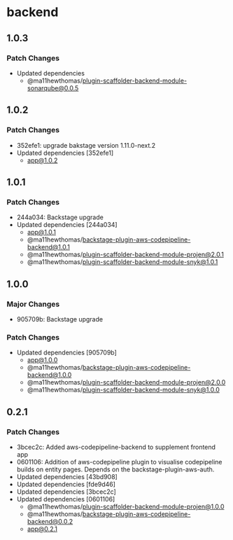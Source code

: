 # backend

## 1.0.3

### Patch Changes

- Updated dependencies
  - @ma11hewthomas/plugin-scaffolder-backend-module-sonarqube@0.0.5

## 1.0.2

### Patch Changes

- 352efe1: upgrade bakstage version 1.11.0-next.2
- Updated dependencies [352efe1]
  - app@1.0.2

## 1.0.1

### Patch Changes

- 244a034: Backstage upgrade
- Updated dependencies [244a034]
  - app@1.0.1
  - @ma11hewthomas/backstage-plugin-aws-codepipeline-backend@1.0.1
  - @ma11hewthomas/plugin-scaffolder-backend-module-projen@2.0.1
  - @ma11hewthomas/plugin-scaffolder-backend-module-snyk@1.0.1

## 1.0.0

### Major Changes

- 905709b: Backstage upgrade

### Patch Changes

- Updated dependencies [905709b]
  - app@1.0.0
  - @ma11hewthomas/backstage-plugin-aws-codepipeline-backend@1.0.0
  - @ma11hewthomas/plugin-scaffolder-backend-module-projen@2.0.0
  - @ma11hewthomas/plugin-scaffolder-backend-module-snyk@1.0.0

## 0.2.1

### Patch Changes

- 3bcec2c: Added aws-codepipeline-backend to supplement frontend app
- 0601106: Addition of aws-codepipeline plugin to visualise codepipeline builds on entity pages. Depends on the backstage-plugin-aws-auth.
- Updated dependencies [43bd908]
- Updated dependencies [fde9d46]
- Updated dependencies [3bcec2c]
- Updated dependencies [0601106]
  - @ma11hewthomas/plugin-scaffolder-backend-module-projen@1.0.0
  - @ma11hewthomas/backstage-plugin-aws-codepipeline-backend@0.0.2
  - app@0.2.1
